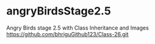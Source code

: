 # angryBirdsStage2.5
Angry Birds stage 2.5 with Class Inheritance and Images
https://github.com/bhriguGithub123/Class-26.git
